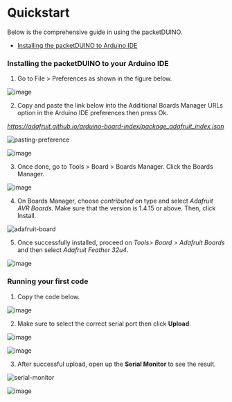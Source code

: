 # Quickstart

Below is the comprehensive guide in using the packetDUINO.

- [Installing the packetDUINO to Arduino IDE](/Quickstart.md#installing-the-packetduino-to-your-arduino-ide)

### Installing the packetDUINO to your Arduino IDE

1. Go to File > Preferences as shown in the figure below.

![image](https://user-images.githubusercontent.com/110519487/182997548-f8b14bdc-e61a-4f08-86bc-321994d06c52.png)

2. Copy and paste the link below into the Additional Boards Manager URLs option in the Arduino IDE preferences then press Ok.

*https://adafruit.github.io/arduino-board-index/package_adafruit_index.json*

![pasting-preference](https://user-images.githubusercontent.com/110519487/182998070-5bb4e0b7-f43f-4fe7-b995-e129038cf194.png)

![image](https://user-images.githubusercontent.com/110519487/182998283-1ba3e75f-f1ab-40c9-a14a-c954bad4cef6.png)

3. Once done, go to Tools > Board > Boards Manager. Click the Boards Manager.

![image](https://user-images.githubusercontent.com/110519487/182998540-2706f592-7d1d-4f7f-bcb3-85e792b3230d.png)

4. On Boards Manager, choose *contributed* on type and select *Adafruit AVR Boards*. Make sure that the version is 1.4.15 or above. Then, click Install.

![adafruit-board](https://user-images.githubusercontent.com/110519487/182998979-9e97ece9-0b0b-4d16-b08d-41eb80b0db92.png)

5. Once successfully installed, proceed on *Tools> Board > Adafruit Boards* and then select *Adafruit Feather 32u4*.

![image](https://user-images.githubusercontent.com/110519487/182999273-248612b0-b5dd-447e-bac0-ca130fa88516.png)

### Running your first code

1. Copy the code below.

![image](https://user-images.githubusercontent.com/110519487/183000139-f101e183-7817-4f4e-a3eb-d2db8899fc59.png)


2. Make sure to select the correct serial port then click **Upload**.

![image](https://user-images.githubusercontent.com/110519487/183000267-1e5c07b5-3a59-44d4-838d-8168448c529e.png)

![image](https://user-images.githubusercontent.com/110519487/183000315-4ca7bfc7-db1c-4146-ae8c-4521fdd05a0d.png)

3. After successful upload, open up the **Serial Monitor** to see the result.

![serial-monitor](https://user-images.githubusercontent.com/110519487/183000487-0c413819-66e4-444c-9b99-74713821192e.png)

![image](https://user-images.githubusercontent.com/110519487/183000556-988e13e6-9978-44cc-9005-b4a2b3972f3a.png)










